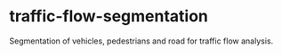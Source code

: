 # traffic-flow-segmentation
Segmentation of vehicles, pedestrians and road for traffic flow analysis.

